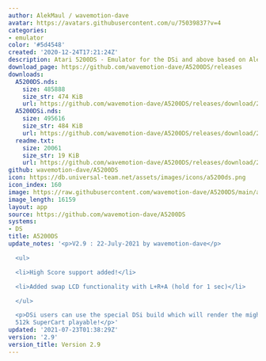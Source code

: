 ```yaml
---
author: AlekMaul / wavemotion-dave
avatar: https://avatars.githubusercontent.com/u/75039837?v=4
categories:
- emulator
color: '#5d4548'
created: '2020-12-24T17:21:24Z'
description: Atari 5200DS - Emulator for the DSi and above based on Alekmaul's work
download_page: https://github.com/wavemotion-dave/A5200DS/releases
downloads:
  A5200DS.nds:
    size: 485888
    size_str: 474 KiB
    url: https://github.com/wavemotion-dave/A5200DS/releases/download/2.9/A5200DS.nds
  A5200DSi.nds:
    size: 495616
    size_str: 484 KiB
    url: https://github.com/wavemotion-dave/A5200DS/releases/download/2.9/A5200DSi.nds
  readme.txt:
    size: 20061
    size_str: 19 KiB
    url: https://github.com/wavemotion-dave/A5200DS/releases/download/2.9/readme.txt
github: wavemotion-dave/A5200DS
icon: https://db.universal-team.net/assets/images/icons/a5200ds.png
icon_index: 160
image: https://raw.githubusercontent.com/wavemotion-dave/A5200DS/main/arm9/gfx/bgTop.png
image_length: 16159
layout: app
source: https://github.com/wavemotion-dave/A5200DS
systems:
- DS
title: A5200DS
update_notes: '<p>V2.9 : 22-July-2021 by wavemotion-dave</p>

  <ul>

  <li>High Score support added!</li>

  <li>Added swap LCD functionality with L+R+A (hold for 1 sec)</li>

  </ul>

  <p>DSi users can use the special DSi build which will render the mighty Bosconian
  512k SuperCart playable!</p>'
updated: '2021-07-23T01:38:29Z'
version: '2.9'
version_title: Version 2.9
---
```

